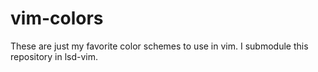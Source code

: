 # vim-colors

These are just my favorite color schemes to use in vim. I submodule this repository in lsd-vim.

